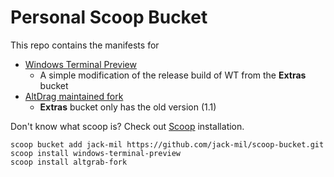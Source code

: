 # Personal Scoop Bucket #

This repo contains the manifests for

- [Windows Terminal Preview](https://github.com/microsoft/terminal/)
  - A simple modification of the release build of WT from the **Extras** bucket
- [AltDrag maintained fork](https://github.com/RamonUnch/AltDrag)
  - **Extras** bucket only has the old version (1.1)

Don't know what scoop is? Check out
[Scoop](https://scoop.sh/) installation.

```shell
scoop bucket add jack-mil https://github.com/jack-mil/scoop-bucket.git
scoop install windows-terminal-preview
scoop install altgrab-fork
```
